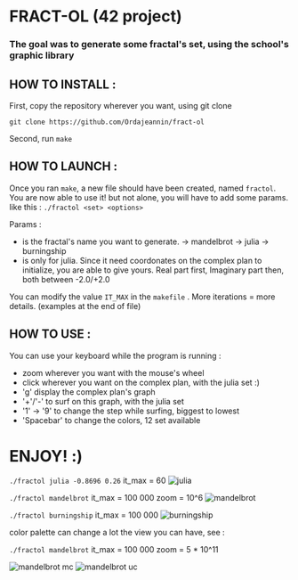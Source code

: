 # FRACT-OL (42 project)

### The goal was to generate some fractal's set, using the school's graphic library



## HOW TO INSTALL :

First, copy the repository wherever you want, using git clone
```
git clone https://github.com/Ordajeannin/fract-ol
```

Second, run 
```make```


## HOW TO LAUNCH :

Once you ran ```make```, a new file should have been created, named ```fractol```.
You are now able to use it! but not alone, you will have to add some params.
like this : ```./fractol <set> <options>```

Params :
-  <set> is the fractal's name you want to generate. 
	-> mandelbrot
	-> julia
	-> burningship
- <options> is only for julia. 
	Since it need coordonates on the complex plan to initialize, you are able
	to give yours. Real part first, Imaginary part then, both between -2.0/+2.0

You can modify the value ```IT_MAX``` in the  ```makefile``` . More iterations = more details.
(examples at the end of file)


## HOW TO USE :

You can use your keyboard while the program is running :
-	zoom wherever you want with the mouse's wheel
-	click wherever you want on the complex plan, with the julia set :)
-	'g' display the complex plan's graph
-	'+'/'-' to surf on this graph, with the julia set
-	'1' -> '9' to change the step while surfing, biggest to lowest
-	'Spacebar' to change the colors, 12 set available


# ENJOY! :)


```./fractol julia -0.8696 0.26```   it_max = 60
![julia](/screenshots/julia_option.png)


```./fractol mandelbrot```       it_max = 100 000          zoom = 10^6
![mandelbrot](/screenshots/mandelbrot_it10%5E5_zoom10%5E6.png)

```./fractol burningship```         it_max = 100 000
![burningship](/screenshots/burningship1000.png)

color palette can change a lot the view you can have, see :

```./fractol mandelbrot```          it_max = 100 000          zoom = 5 * 10^11

![mandelbrot mc](/screenshots/mandelbrot_10%5E5_5*10%5E11mc.png)
![mandelbrot uc](/screenshots/mandelbrot10%5E5_5*10%5E11uc.png)

